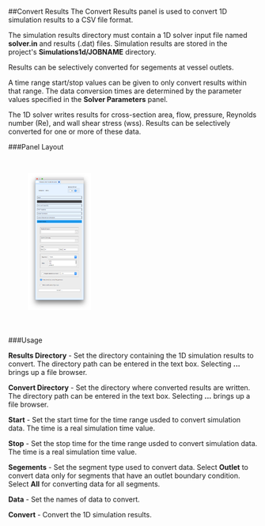 ##Convert Results
The Convert Results panel is used to convert 1D simulation results to a CSV file format.

The simulation results directory must contain a 1D solver input file named **solver.in** and results (.dat) files.
Simulation results are stored in the project's **Simulations1d/JOBNAME** directory.

Results can be selectively converted for segements at vessel outlets.

A time range start/stop values can be given to only convert results within that range. The data conversion times
are determined by the parameter values specified in the **Solver Parameters** panel.

The 1D solver writes results for cross-section area, flow, pressure, Reynolds number (Re), and wall shear stress (wss).
Results can be selectively converted for one or more of these data.

###Panel Layout

<br>
<figure>
  <img src="/documentation/rom_simulation/tool/images/convert-results-panel.png" style="float: left; width: 30%; margin-right: 1%; margin-bottom: 0.5em;">
  <p style="clear: both;">
</figure>
<br>

###Usage

**Results Directory** - Set the directory containing the 1D simulation results to convert. The directory path can be entered in
the text box. Selecting **...** brings up a file browser.

**Convert Directory** - Set the directory where converted results are written. The directory path can be entered in
the text box. Selecting **...** brings up a file browser.

**Start** - Set the start time for the time range usded to convert simulation data. The time is a real simulation time value.

**Stop** - Set the stop time for the time range usded to convert simulation data. The time is a real simulation time value.

**Segements** - Set the segment type used to convert data. Select <b>Outlet</b> to convert data only for segments that have
an outlet boundary condition. Select <b>All</b> for converting data for all segments.

**Data** - Set the names of data to convert.

**Convert** - Convert the 1D simulation results.
